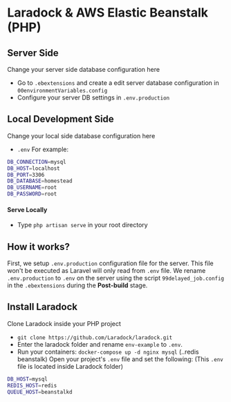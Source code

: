# Laradock & AWS Elastic Beanstalk (PHP)

## Server Side
Change your server side database configuration here
- Go to `.ebextensions` and create a edit server database configuration in `00environmentVariables.config`
- Configure your server DB settings in `.env.production`

## Local Development Side
Change your local side database configuration here
- `.env`
For example:
```sh
DB_CONNECTION=mysql
DB_HOST=localhost
DB_PORT=3306
DB_DATABASE=homestead
DB_USERNAME=root
DB_PASSWORD=root
```
#### Serve Locally
- Type `php artisan serve` in your root directory

## How it works?
First, we setup `.env.production` configuration file for the server. This file won't be executed as Laravel will only read from `.env` file. We rename `.env.production` to `.env` on the server using the script `99delayed_job.config` in the `.ebextensions` during the **Post-build** stage. 

## Install Laradock
Clone Laradock inside your PHP project
- `git clone https://github.com/Laradock/laradock.git`
- Enter the laradock folder and rename `env-example` to `.env`.
- Run your containers: `docker-compose up -d nginx mysql` (..redis beanstalk)
Open your project's `.env` file and set the following: (This `.env` file is located inside Laradock folder)
```sh
DB_HOST=mysql
REDIS_HOST=redis
QUEUE_HOST=beanstalkd
```
